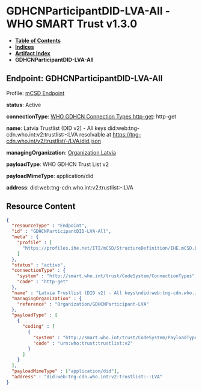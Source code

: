# GDHCNParticipantDID-LVA-All - WHO SMART Trust v1.3.0

* [**Table of Contents**](toc.md)
* [**Indices**](indices.md)
* [**Artifact Index**](artifacts.md)
* **GDHCNParticipantDID-LVA-All**

## Endpoint: GDHCNParticipantDID-LVA-All

Profile: [mCSD Endpoint](https://profiles.ihe.net/ITI/mCSD/4.0.0/StructureDefinition-IHE.mCSD.Endpoint.html)

**status**: Active

**connectionType**: [WHO GDHCN Connection Types http-get](CodeSystem-ConnectionTypes.md#ConnectionTypes-http-get): http-get

**name**: Latvia Trustlist (DID v2) - All keys did:web:tng-cdn.who.int:v2:trustlist:-:LVA resolvable at https://tng-cdn.who.int/v2/trustlist/-/LVA/did.json

**managingOrganization**: [Organization Latvia](Organization-GDHCNParticipant-LVA.md)

**payloadType**: WHO GDHCN Trust List v2

**payloadMimeType**: application/did

**address**: did:web:tng-cdn.who.int:v2:trustlist:-:LVA



## Resource Content

```json
{
  "resourceType" : "Endpoint",
  "id" : "GDHCNParticipantDID-LVA-All",
  "meta" : {
    "profile" : [
      "https://profiles.ihe.net/ITI/mCSD/StructureDefinition/IHE.mCSD.Endpoint"
    ]
  },
  "status" : "active",
  "connectionType" : {
    "system" : "http://smart.who.int/trust/CodeSystem/ConnectionTypes",
    "code" : "http-get"
  },
  "name" : "Latvia Trustlist (DID v2) - All keys\ndid:web:tng-cdn.who.int:v2:trustlist:-:LVA\nresolvable at https://tng-cdn.who.int/v2/trustlist/-/LVA/did.json",
  "managingOrganization" : {
    "reference" : "Organization/GDHCNParticipant-LVA"
  },
  "payloadType" : [
    {
      "coding" : [
        {
          "system" : "http://smart.who.int/trust/CodeSystem/PayloadTypes",
          "code" : "urn:who:trust:trustlist:v2"
        }
      ]
    }
  ],
  "payloadMimeType" : ["application/did"],
  "address" : "did:web:tng-cdn.who.int:v2:trustlist:-:LVA"
}

```
